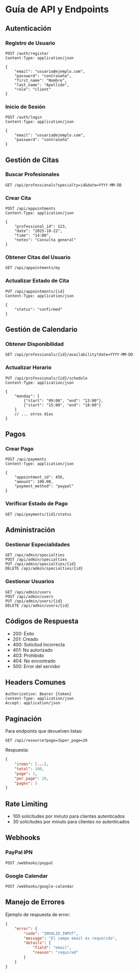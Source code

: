 # Guía de API y Endpoints

## Autenticación

### Registro de Usuario
```
POST /auth/register
Content-Type: application/json

{
    "email": "usuario@ejemplo.com",
    "password": "contraseña",
    "first_name": "Nombre",
    "last_name": "Apellido",
    "role": "client"
}
```

### Inicio de Sesión
```
POST /auth/login
Content-Type: application/json

{
    "email": "usuario@ejemplo.com",
    "password": "contraseña"
}
```

## Gestión de Citas

### Buscar Profesionales
```
GET /api/professionals?specialty=id&date=YYYY-MM-DD
```

### Crear Cita
```
POST /api/appointments
Content-Type: application/json

{
    "professional_id": 123,
    "date": "2025-10-22",
    "time": "14:00",
    "notes": "Consulta general"
}
```

### Obtener Citas del Usuario
```
GET /api/appointments/my
```

### Actualizar Estado de Cita
```
PUT /api/appointments/{id}
Content-Type: application/json

{
    "status": "confirmed"
}
```

## Gestión de Calendario

### Obtener Disponibilidad
```
GET /api/professionals/{id}/availability?date=YYYY-MM-DD
```

### Actualizar Horario
```
PUT /api/professionals/{id}/schedule
Content-Type: application/json

{
    "monday": [
        {"start": "09:00", "end": "13:00"},
        {"start": "15:00", "end": "18:00"}
    ]
    // ... otros días
}
```

## Pagos

### Crear Pago
```
POST /api/payments
Content-Type: application/json

{
    "appointment_id": 456,
    "amount": 100.00,
    "payment_method": "paypal"
}
```

### Verificar Estado de Pago
```
GET /api/payments/{id}/status
```

## Administración

### Gestionar Especialidades
```
GET /api/admin/specialties
POST /api/admin/specialties
PUT /api/admin/specialties/{id}
DELETE /api/admin/specialties/{id}
```

### Gestionar Usuarios
```
GET /api/admin/users
POST /api/admin/users
PUT /api/admin/users/{id}
DELETE /api/admin/users/{id}
```

## Códigos de Respuesta

- 200: Éxito
- 201: Creado
- 400: Solicitud incorrecta
- 401: No autorizado
- 403: Prohibido
- 404: No encontrado
- 500: Error del servidor

## Headers Comunes

```
Authorization: Bearer {token}
Content-Type: application/json
Accept: application/json
```

## Paginación

Para endpoints que devuelven listas:

```
GET /api/resource?page=1&per_page=20
```

Respuesta:
```json
{
    "items": [...],
    "total": 100,
    "page": 1,
    "per_page": 20,
    "pages": 5
}
```

## Rate Limiting

- 100 solicitudes por minuto para clientes autenticados
- 30 solicitudes por minuto para clientes no autenticados

## Webhooks

### PayPal IPN
```
POST /webhooks/paypal
```

### Google Calendar
```
POST /webhooks/google-calendar
```

## Manejo de Errores

Ejemplo de respuesta de error:
```json
{
    "error": {
        "code": "INVALID_INPUT",
        "message": "El campo email es requerido",
        "details": {
            "field": "email",
            "reason": "required"
        }
    }
}
```